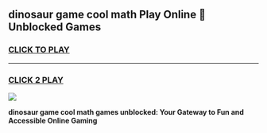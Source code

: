 
## dinosaur game cool math Play Online 👋 Unblocked Games
<h3>
<a href="https://news.freeplayer.one?title=dinosaur_game_cool_math&ref=17CMG">CLICK TO PLAY</a></h3>
<hr>

<h3>
<a href="https://news.freeplayer.one?title=dinosaur_game_cool_math&ref=17CMG">CLICK 2 PLAY</a>
  
</h3>

<a href="https://news.freeplayer.one?title=dinosaur_game_cool_math&ref=17CMG/"><img src="https://clearcache.store/games.png"></a>


**dinosaur game cool math games unblocked: Your Gateway to Fun and Accessible Online Gaming**
